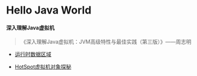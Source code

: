 #  Hello Java World

#### 深入理解Java虚拟机

>《深入理解Java虚拟机：JVM高级特性与最佳实践（第三版）》——周志明

* [运行时数据区域](https://github.com/QGprogrammer/myBlog/blob/master/深入理解Java虚拟机/01_运行时数据区域.md)

* [HotSpot虚拟机对象探秘](https://github.com/QGprogrammer/myBlog/blob/master/深入理解Java虚拟机/02_HotSpot虚拟机对象探秘.md)
